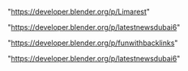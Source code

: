 "https://developer.blender.org/p/Limarest"

"https://developer.blender.org/p/latestnewsdubai6"

"https://developer.blender.org/p/funwithbacklinks"

 
"https://developer.blender.org/p/latestnewsdubai6"


 
